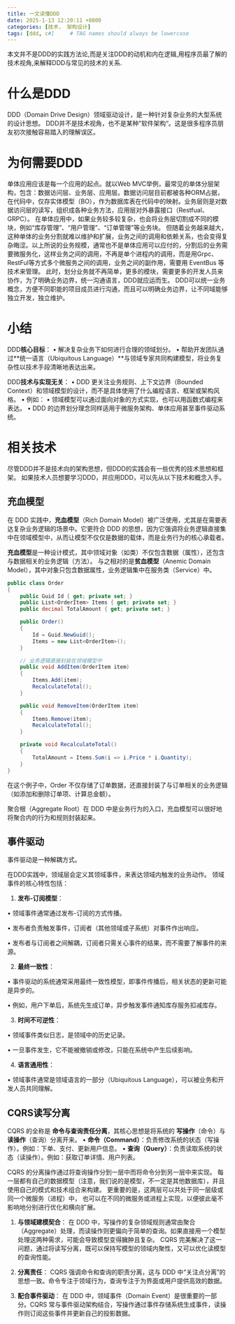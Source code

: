 ```yaml
---
title: 一文读懂DDD
date: 2025-1-13 12:20:11 +0800
categories: [技术， 架构设计]
tags: [ddd, c#]     # TAG names should always be lowercase
---
```


本文并不是DDD的实践方法论,而是关注DDD的动机和内在逻辑,用程序员最了解的技术视角,来解释DDD与常见的技术的关系.

# 什么是DDD
DDD（Domain Drive Design）领域驱动设计，是一种针对复杂业务的大型系统的设计思想。
DDD并不是技术视角，也不是某种”软件架构“。这是很多程序员朋友初次接触容易踏入的理解误区。

# 为何需要DDD
单体应用应该是每一个应用的起点。就以Web MVC举例，最常见的单体分层架构，包含：数据访问层、业务层、应用层。数据访问层目前都被各种ORM占据，在代码中，仅存实体模型（BO），作为数据库表在代码中的映射。业务层则是对数据访问层的读写，组织成各种业务方法，应用层对外暴露接口（Restfual、GRPC）。
在单体应用中，如果业务较多较复杂，也会将业务层切割成不同的模块，例如“库存管理”、“用户管理”、“订单管理”等业务块。
但随着业务越来越大，这种单体的业务分割就难以维护和扩展，业务之间的调用和依赖关系，也会变得复杂晦涩。以上所说的业务规模，通常也不是单体应用可以应付的，分割后的业务需要微服务化，这样业务之间的调用，不再是单个进程内的调用，而是用Grpc、RestFul等方式多个微服务之间的调用，业务之间的副作用，需要用 EventBus 等技术来管理。
此时，划分业务就不再简单，更多的模块，需要更多的开发人员来协作，为了明确业务边界，统一沟通语言，DDD就应运而生。
DDD可以统一业务概念，方便不同职能的项目成员进行沟通，而且可以明确业务边界，让不同域能够独立开发，独立维护。
# 小结
DDD**核心目标**：
• 解决复杂业务下如何进行合理的领域划分。
• 帮助开发团队通过**统一语言（Ubiquitous Language）**与领域专家共同构建模型，将业务复杂性以技术手段清晰地表达出来。

DDD**技术与实现无关**：
• DDD 更关注业务规则、上下文边界（Bounded Context）和领域模型的设计，而不是具体使用了什么编程语言、框架或架构风格。
• 例如：
• 领域模型可以通过面向对象的方式实现，也可以用函数式编程来表达。
• DDD 的边界划分理念同样适用于微服务架构、单体应用甚至事件驱动系统。

# 相关技术
尽管DDD并不是技术向的架构思想，但DDD的实践会有一些优秀的技术思想和框架。
如果技术人员想要学习DDD，并应用DDD，可以先从以下技术和概念入手。
## 充血模型
在 DDD 实践中，**充血模型**（Rich Domain Model）被广泛使用，尤其是在需要表达复杂业务逻辑的场景中。它更符合 DDD 的思想，因为它强调将业务逻辑直接集中在领域模型中，从而让模型不仅仅是数据的载体，而是业务行为的核心承载者。

**充血模型**是一种设计模式，其中领域对象（如类）不仅包含数据（属性），还包含与数据相关的业务逻辑（方法）。
与之相对的是**贫血模型**（Anemic Domain Model），其中对象只包含数据属性，业务逻辑集中在服务类（Service）中。

```C#
public class Order
{
    public Guid Id { get; private set; }
    public List<OrderItem> Items { get; private set; }
    public decimal TotalAmount { get; private set; }

    public Order()
    {
        Id = Guid.NewGuid();
        Items = new List<OrderItem>();
    }

    // 业务逻辑直接封装在领域模型中
    public void AddItem(OrderItem item)
    {
        Items.Add(item);
        RecalculateTotal();
    }

    public void RemoveItem(OrderItem item)
    {
        Items.Remove(item);
        RecalculateTotal();
    }

    private void RecalculateTotal()
    {
        TotalAmount = Items.Sum(i => i.Price * i.Quantity);
    }
}
```
在这个例子中，Order 不仅存储了订单数据，还直接封装了与订单相关的业务逻辑（如添加和删除订单项、计算总金额）。

聚合根（Aggregate Root）在 DDD 中是业务行为的入口，充血模型可以很好地将聚合内的行为和规则封装起来。


## 事件驱动
事件驱动是一种解耦方式。

在DDD实践中，领域层会定义其领域事件，来表达领域内触发的业务动作。
领域事件的核心特性包括：

1. **发布-订阅模型**：

• 领域事件通常通过发布-订阅的方式传播。

• 发布者负责触发事件，订阅者（其他领域或子系统）对事件作出响应。

• 发布者与订阅者之间解耦，订阅者只需关心事件的结果，而不需要了解事件的来源。

2. **最终一致性**：

• 事件驱动的系统通常采用最终一致性模型，即事件传播后，相关状态的更新可能是异步的。

• 例如，用户下单后，系统先生成订单，异步触发事件通知库存服务扣减库存。

3. **时间不可逆性**：

• 领域事件类似日志，是领域中的历史记录。

• 一旦事件发生，它不能被撤销或修改，只能在系统中产生后续影响。

4. **语言通用性**：

• 领域事件通常是领域语言的一部分（Ubiquitous Language），可以被业务和开发人员共同理解。



## CQRS读写分离
CQRS 的全称是 **命令与查询责任分离**，其核心思想是将系统的 **写操作**（命令）与 **读操作**（查询）分离开来。
• **命令（Command）**：负责修改系统的状态（写操作）。例如：下单、支付、更新用户信息。
• **查询（Query）**：负责读取系统的状态（读操作）。例如：获取订单详情、用户列表。

CQRS 的分离操作通过将查询操作分到一层中而将命令分到另一层中来实现。 每一层都有自己的数据模型（注意，我们说的是模型，不一定是其他数据库），并且使用自己的模式和技术组合来构建。 更重要的是，这两层可以共处于同一层级或同一个微服务（进程）中， 也可以在不同的微服务或进程上实现，以便彼此毫不影响地分别进行优化和横向扩展。

1. **与领域建模契合**：
在 DDD 中，写操作的复杂领域规则通常由聚合（Aggregate）处理，而读操作则更偏向于简单的查询。如果直接用一个模型处理这两种需求，可能会导致模型变得臃肿且复杂。
CQRS 完美解决了这一问题，通过将读写分离，既可以保持写模型的领域内聚性，又可以优化读模型的查询性能。

2. **分离责任**：
CQRS 强调命令和查询的职责分离，这与 DDD 中“关注点分离”的思想一致。命令专注于领域行为，查询专注于为界面或用户提供高效的数据。

3. **配合事件驱动**：
在 DDD 中，领域事件（Domain Event）是很重要的一部分。CQRS 常与事件驱动架构结合，写操作通过事件存储系统生成事件，读操作则订阅这些事件并更新自己的投影数据。
